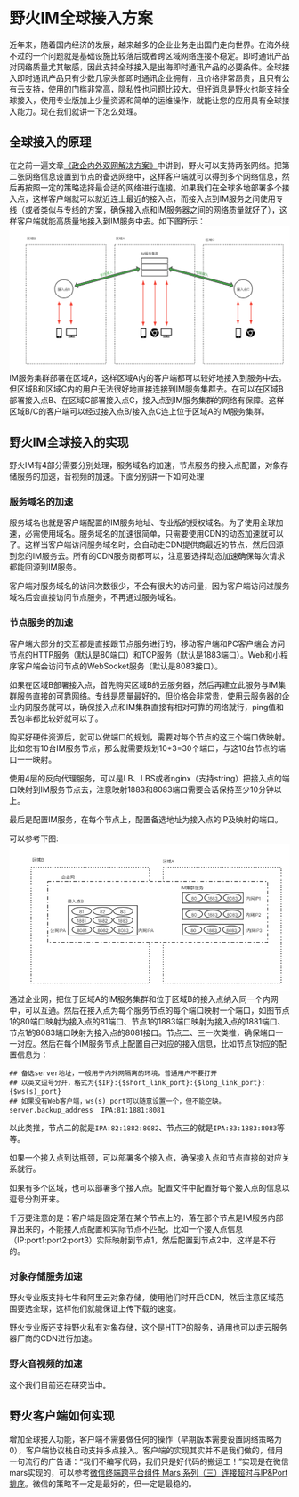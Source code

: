 # 野火IM全球接入方案

近年来，随着国内经济的发展，越来越多的企业业务走出国门走向世界。在海外绕不过的一个问题就是基础设施比较落后或者跨区域网络连接不稳定。即时通讯产品对网络质量尤其敏感，因此支持全球接入是出海即时通讯产品的必要条件。全球接入即时通讯产品只有少数几家头部即时通讯企业拥有，且价格非常昂贵，且只有公有云支持，使用的门槛非常高，隐私性也问题比较大。但好消息是野火也能支持全球接入，使用专业版加上少量资源和简单的运维操作，就能让您的应用具有全球接入能力。现在我们就讲一下怎么处理。

## 全球接入的原理
在之前一遍文章[《政企内外双网解决方案》](./政企内外双网解决方案.md)中讲到，野火可以支持两张网络。把第二张网络信息设置到节点的备选网络中，这样客户端就可以得到多个网络信息，然后再按照一定的策略选择最合适的网络进行连接。如果我们在全球多地部署多个接入点，这样客户端就可以就近连上最近的接入点，而接入点到IM服务之间使用专线（或者类似与专线的方案，确保接入点和IM服务器之间的网络质量就好了），这样客户端就能高质量地接入到IM服务中去。如下图所示：
![接入架构](./can_arch.png)
IM服务集群部署在区域A，这样区域A内的客户端都可以较好地接入到服务中去。但区域B和区域C内的用户无法很好地直接连接到IM服务集群去。在可以在区域B部署接入点B、在区域C部署接入点C，接入点到IM服务集群的网络有保障。这样区域B/C的客户端可以经过接入点B/接入点C连上位于区域A的IM服务集群。

## 野火IM全球接入的实现
野火IM有4部分需要分别处理，服务域名的加速，节点服务的接入点配置，对象存储服务的加速，音视频的加速。下面分别讲一下如何处理

### 服务域名的加速
服务域名也就是客户端配置的IM服务地址、专业版的授权域名。为了使用全球加速，必需使用域名。服务域名的加速很简单，只需要使用CDN的动态加速就可以了。这样当客户端访问服务域名时，会自动走CDN提供商最近的节点，然后回源到您的IM服务去。所有的CDN服务商都可以，注意要选择动态加速确保每次请求都能回源到IM服务。

客户端对服务域名的访问次数很少，不会有很大的访问量，因为客户端访问过服务域名后会直接访问节点服务，不再通过服务域名。

### 节点服务的加速
客户端大部分的交互都是直接跟节点服务进行的，移动客户端和PC客户端会访问节点的HTTP服务（默认是80端口）和TCP服务（默认是1883端口）。Web和小程序客户端会访问节点的WebSocket服务（默认是8083接口）。

如果在区域B部署接入点，首先购买区域B的云服务器，然后再建立此服务与IM集群服务直接的可靠网络。专线是质量最好的，但价格会非常贵，使用云服务器的企业内网服务就可以，确保接入点和IM集群直接有相对可靠的网络就行，ping值和丢包率都比较好就可以了。

购买好硬件资源后，就可以做端口的规划，需要对每个节点的这三个端口做映射。比如您有10台IM服务节点，那么就需要规划10*3=30个端口，与这10台节点的端口一一映射。

使用4层的反向代理服务，可以是LB、LBS或者nginx（支持string）把接入点的端口映射到IM服务节点去，注意映射1883和8083端口需要会话保持至少10分钟以上。

最后是配置IM服务，在每个节点上，配置备选地址为接入点的IP及映射的端口。

可以参考下图:
![节点映射](./node_arch.png)
通过企业网，把位于区域A的IM服务集群和位于区域B的接入点纳入同一个内网中，可以互通。然后在接入点为每个服务节点的每个端口映射一个端口，如图节点1的80端口映射为接入点的81端口、节点1的1883端口映射为接入点的1881端口、节点1的8083端口映射为接入点的8081接口。节点二、三一次类推，确保端口一一对应。然后在每个IM服务节点上配置自己对应的接入信息，比如节点1对应的配置信息为：
```
## 备选server地址，一般用于内外网隔离的环境，普通用户不要打开
## 以英文逗号分开，格式为{$IP}:{$short_link_port}:{$long_link_port}:{$ws(s)_port}
## 如果没有Web客户端，ws(s)_port可以随意设置一个，但不能空缺。
server.backup_address  IPA:81:1881:8081
```
以此类推，节点二的就是```IPA:82:1882:8082```、节点三的就是```IPA:83:1883:8083```等等。

如果一个接入点到达瓶颈，可以部署多个接入点，确保接入点和节点直接的对应关系就行。

如果有多个区域，也可以部署多个接入点。配置文件中配置好每个接入点的信息以逗号分割开来。

千万要注意的是：客户端是固定落在某个节点上的，落在那个节点是IM服务内部算出来的，不能接入点配置和实际节点不匹配。比如一个接入点信息（IP:port1:port2:port3）实际映射到节点1，然后配置到节点2中，这样是不行的。

### 对象存储服务加速
野火专业版支持七牛和阿里云对象存储，使用他们时开启CDN，然后注意区域范围要选全球，这样他们就能保证上传下载的速度。

野火专业版还支持野火私有对象存储，这个是HTTP的服务，通用也可以走云服务器厂商的CDN进行加速。

### 野火音视频的加速
这个我们目前还在研究当中。

## 野火客户端如何实现
增加全球接入功能，客户端不需要做任何的操作（早期版本需要设置网络策略为0），客户端协议栈自动支持多点接入。客户端的实现其实并不是我们做的，借用一句流行的广告语：“我们不编写代码，我们只是好代码的搬运工！”实现是在微信mars实现的，可以参考[微信终端跨平台组件 Mars 系列（三）连接超时与IP&Port排序](https://mp.weixin.qq.com/s/LGEmNa2qxdjdhy4yY6CN2w)。微信的策略不一定是最好的，但一定是最稳的。
